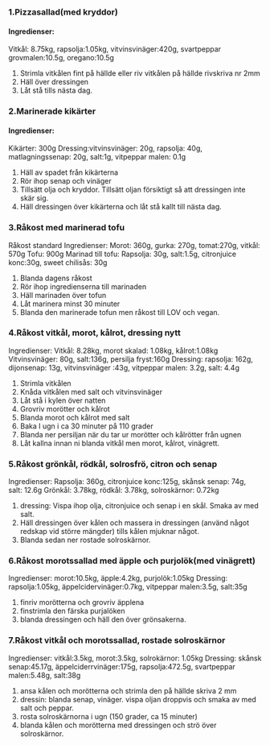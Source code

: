 ### 1.Pizzasallad(med kryddor)
#### Ingredienser:
Vitkål: 8.75kg, rapsolja:1.05kg, vitvinsvinäger:420g, svartpeppar grovmalen:10.5g, oregano:10.5g
1. Strimla vitkålen fint på hällde eller riv vitkålen på hällde rivskriva nr 2mm
2. Häll över dressingen
3. Låt stå tills nästa dag.


### 2.Marinerade kikärter
#### Ingredienser:
Kikärter: 300g
Dressing:vitvinsvinäger: 20g, rapsolja: 40g, matlagningssenap: 20g, salt:1g, vitpeppar malen: 0.1g
1. Häll av spadet från kikärterna
2. Rör ihop senap och vinäger
3. Tillsätt olja och kryddor. Tillsätt oljan försiktigt så att dressingen inte skär sig.
4. Häll dressingen över kikärterna och låt stå kallt till nästa dag.


### 3.Råkost med marinerad tofu
Råkost standard
Ingredienser:
Morot: 360g, gurka: 270g, tomat:270g, vitkål: 570g
Tofu: 900g
Marinad till tofu:
Rapsolja: 30g, salt:1.5g, citronjuice konc:30g, sweet chilisås: 30g
1. Blanda dagens råkost
2. Rör ihop ingredienserna till marinaden
3. Häll marinaden över tofun
4. Låt marinera minst 30 minuter
5. Blanda den marinerade tofun men råkost till LOV och vegan.


### 4.Råkost vitkål, morot, kålrot, dressing nytt
Ingredienser:
Vitkål: 8.28kg, morot skalad: 1.08kg, kålrot:1.08kg
Vitvinsvinäger: 80g, salt:136g, persilja fryst:160g
Dressing: rapsolja: 162g, dijonsenap: 13g, vitvinsvinäger :43g, vitpeppar malen: 3.2g, salt: 4.4g
1. Strimla vitkålen
2. Knåda vitkålen med salt och vitvinsvinäger
3. Låt stå i kylen över natten
4. Grovriv morötter och kålrot
5. Blanda morot och kålrot med salt
6. Baka I ugn i ca 30 minuter på 110 grader
7. Blanda ner persiljan när du tar ur morötter och kålrötter från ugnen
8. Låt kallna innan ni blanda vitkål men morot, kålrot, vinägrett.


### 5.Råkost grönkål, rödkål, solrosfrö, citron och senap
Ingredienser:
Rapsolja: 360g, citronjuice konc:125g, skånsk senap: 74g, salt: 12.6g
Grönkål: 3.78kg, rödkål: 3.78kg, solroskärnor: 0.72kg 
1. dressing: Vispa ihop olja, citronjuice och senap i en skål. Smaka av med salt.
2. Häll dressingen över kålen och massera in dressingen (använd något redskap vid större mängder) tills kålen mjuknar något.
3. Blanda sedan ner rostade solroskärnor.


### 6.Råkost morotssallad med äpple och purjolök(med vinägrett)
Ingredienser:
morot:10.5kg, äpple:4.2kg, purjolök:1.05kg
Dressing:
rapsolja:1.05kg, äppelcidervinäger:0.7kg, vitpeppar malen:3.5g, salt:35g
1. finriv morötterna och grovriv äpplena
2. finstrimla den färska purjalöken
3. blanda dressingen och häll den över grönsakerna.


### 7.Råkost vitkål och morotssallad, rostade solroskärnor
Ingredienser:
vitkål:3.5kg, morot:3.5kg, solrokärnor: 1.05kg
Dressing:
skånsk senap:45.17g, äppelciderrvinäger:175g, rapsolja:472.5g, svartpeppar malen:5.48g, salt:38g
1. ansa kålen och morötterna och strimla den på hällde skriva 2 mm
2. dressin: blanda senap, vinäger. vispa oljan droppvis och smaka av med salt och peppar.
3. rosta solroskärnorna i ugn (150 grader, ca 15 minuter)
4. blanda kålen och morötterna med dressingen och strö över solroskärnor.
